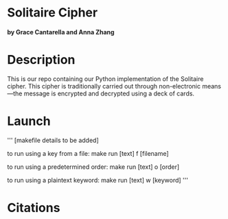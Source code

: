 # Solitaire Cipher
#### by Grace Cantarella and Anna Zhang

# Description
This is our repo containing our Python implementation of the Solitaire cipher. This cipher is traditionally carried out through non-electronic means—the message is encrypted and decrypted using a deck of cards.

# Launch
'''
[makefile details to be added]

to run using a key from a file:
make run [text] f [filename]

to run using a predetermined order:
make run [text] o [order]

to run using a plaintext keyword:
make run [text] w [keyword]
'''

 # Citations
